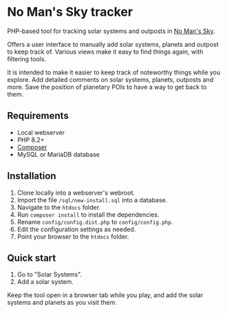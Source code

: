 # No Man's Sky tracker

PHP-based tool for tracking solar systems and outposts in [No Man's Sky](https://www.nomanssky.com/).

Offers a user interface to manually add solar systems, planets and outpost 
to keep track of. Various views make it easy to find things again, with
filtering tools.

It is intended to make it easier to keep track of noteworthy things while
you explore. Add detailed comments on solar systems, planets, outposts and
more. Save the position of planetary POIs to have a way to get back to them. 

## Requirements

- Local webserver
- PHP 8.2+
- [Composer](https://getcomposer.org/)
- MySQL or MariaDB database

## Installation

1) Clone locally into a webserver's webroot.
2) Import the file `/sql/new-install.sql` into a database.
3) Navigate to the `htdocs` folder.
4) Run `composer install` to install the dependencies.
5) Rename `config/config.dist.php` to `config/config.php`.
6) Edit the configuration settings as needed.
7) Point your browser to the `htdocs` folder.

## Quick start

1) Go to "Solar Systems".
2) Add a solar system.

Keep the tool open in a browser tab while you play, and add the solar
systems and planets as you visit them.

